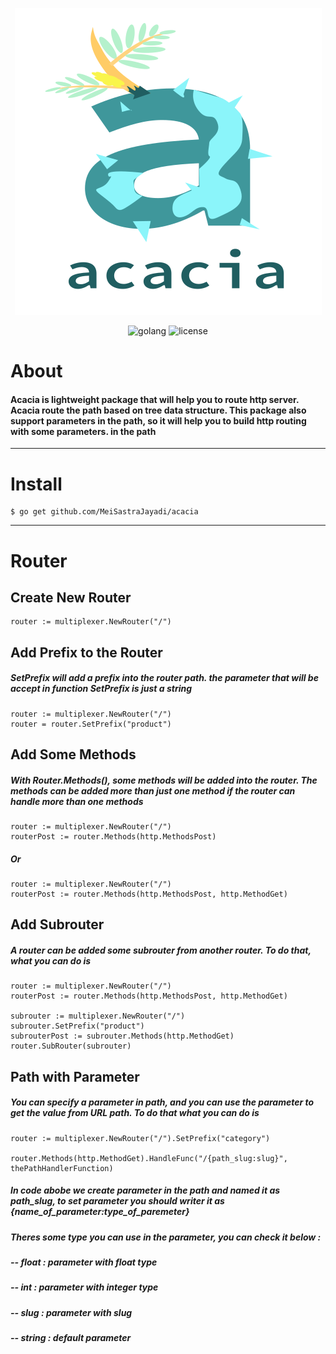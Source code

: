 <div align="center">

![alt text](https://github.com/MeiSastraJayadi/acacia/blob/master/acacia-wordmark.png "Acacia's Logo")

<div id="badges">
  <img src="https://img.shields.io/static/v1?logo=Go&label=Golang&message=Golang%20Package&color=blue" alt="golang"/>
  <img src="https://img.shields.io/github/license/MeiSastraJayadi/acacia" alt="license"/>
</div>

</div>

# About 

#### Acacia is lightweight package that will help you to route http server. Acacia route the path based on tree data structure. This package also support parameters in the path, so it will help you to build http routing with some parameters. in the path

--- 

# Install 

```console
$ go get github.com/MeiSastraJayadi/acacia

```

----

# Router
## Create New Router
```golang
router := multiplexer.NewRouter("/")
```
## Add Prefix to the Router
##### SetPrefix will add a prefix into the router path. the parameter that will be accept in function SetPrefix is just a string 
```golang
router := multiplexer.NewRouter("/")
router = router.SetPrefix("product")
```
## Add Some Methods 
##### With Router.Methods(), some methods will be added into the router. The methods can be added more than just one method if the router can handle more than one methods
```golang
router := multiplexer.NewRouter("/")
routerPost := router.Methods(http.MethodsPost)
```
##### Or
```golang
router := multiplexer.NewRouter("/")
routerPost := router.Methods(http.MethodsPost, http.MethodGet)
```
## Add Subrouter
##### A router can be added some subrouter from another router. To do that, what you can do is
```golang
router := multiplexer.NewRouter("/")
routerPost := router.Methods(http.MethodsPost, http.MethodGet)

subrouter := multiplexer.NewRouter("/") 
subrouter.SetPrefix("product")
subrouterPost := subrouter.Methods(http.MethodGet)
router.SubRouter(subrouter)
```
## Path with Parameter
##### You can specify a parameter in path, and you can use the parameter to get the value from URL path. To do that what you can do is 
```golang
router := multiplexer.NewRouter("/").SetPrefix("category")

router.Methods(http.MethodGet).HandleFunc("/{path_slug:slug}", thePathHandlerFunction)
```

##### In code abobe we create parameter in the path and named it as path_slug, to set parameter you should writer it as {name_of_parameter:type_of_paremeter}
##### Theres some type you can use in the parameter, you can check it below : 
##### -- float : parameter with float type 
##### -- int : parameter with integer type 
##### -- slug : parameter with slug 
##### -- string : default parameter 







